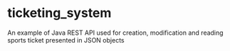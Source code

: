 # ticketing_system
An example of Java REST API used for creation, modification and reading sports ticket presented in JSON objects
